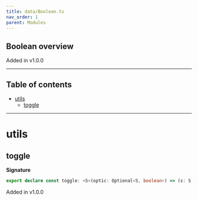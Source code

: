 ```yaml
---
title: data/Boolean.ts
nav_order: 1
parent: Modules
---
```


## Boolean overview

Added in v1.0.0

---

<h2 class="text-delta">Table of contents</h2>

- [utils](#utils)
  - [toggle](#toggle)

---

# utils

## toggle

**Signature**

```ts
export declare const toggle: <S>(optic: Optional<S, boolean>) => (s: S) => S
```

Added in v1.0.0
